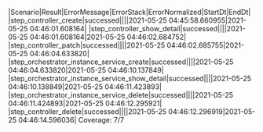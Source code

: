 |Scenario|Result|ErrorMessage|ErrorStack|ErrorNormalized|StartDt|EndDt|
|step_controller_create|successed||||2021-05-25 04:45:58.660955|2021-05-25 04:46:01.608164|
|step_controller_show_detail|successed||||2021-05-25 04:46:01.608164|2021-05-25 04:46:02.684752|
|step_controller_patch|successed||||2021-05-25 04:46:02.685755|2021-05-25 04:46:04.633820|
|step_orchestrator_instance_service_create|successed||||2021-05-25 04:46:04.633820|2021-05-25 04:46:10.137849|
|step_orchestrator_instance_service_show_detail|successed||||2021-05-25 04:46:10.138849|2021-05-25 04:46:11.423893|
|step_orchestrator_instance_service_delete|successed||||2021-05-25 04:46:11.424893|2021-05-25 04:46:12.295921|
|step_controller_delete|successed||||2021-05-25 04:46:12.296919|2021-05-25 04:46:14.596036|
Coverage: 7/7
